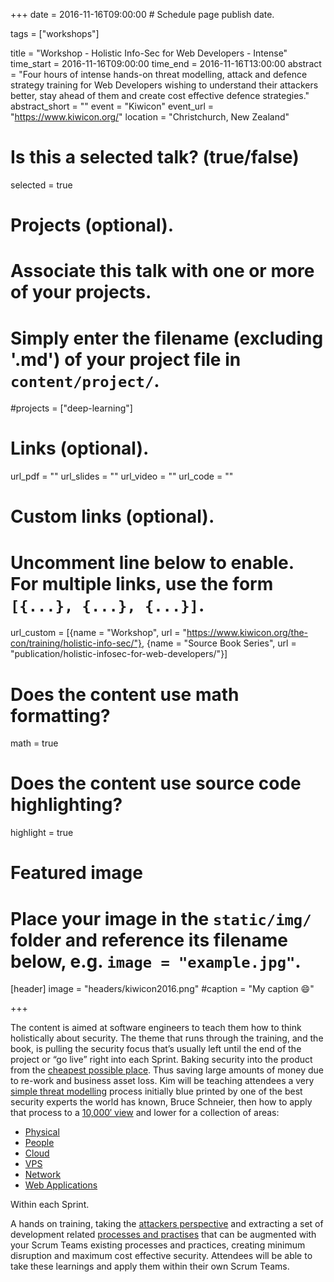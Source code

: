+++
date = 2016-11-16T09:00:00  # Schedule page publish date.

tags = ["workshops"]

title = "Workshop - Holistic Info-Sec for Web Developers - Intense"
time_start = 2016-11-16T09:00:00
time_end = 2016-11-16T13:00:00
abstract = "Four hours of intense hands-on threat modelling, attack and defence strategy training for Web Developers wishing to understand their attackers better, stay ahead of them and create cost effective defence strategies."
abstract_short = ""
event = "Kiwicon"
event_url = "https://www.kiwicon.org/"
location = "Christchurch, New Zealand"

# Is this a selected talk? (true/false)
selected = true

# Projects (optional).
#   Associate this talk with one or more of your projects.
#   Simply enter the filename (excluding '.md') of your project file in `content/project/`.
#projects = ["deep-learning"]

# Links (optional).
url_pdf = ""
url_slides = ""
url_video = ""
url_code = ""

# Custom links (optional).
#   Uncomment line below to enable. For multiple links, use the form `[{...}, {...}, {...}]`.
url_custom = [{name = "Workshop", url = "https://www.kiwicon.org/the-con/training/holistic-info-sec/"}, {name = "Source Book Series", url = "publication/holistic-infosec-for-web-developers/"}]


# Does the content use math formatting?
math = true

# Does the content use source code highlighting?
highlight = true

# Featured image
# Place your image in the `static/img/` folder and reference its filename below, e.g. `image = "example.jpg"`.
[header]
image = "headers/kiwicon2016.png"
#caption = "My caption :smile:"

+++


The content is aimed at software engineers to teach them how to think holistically about security. The theme that runs through the training, and the book, is pulling the security focus that’s usually left until the end of the project or “go live” right into each Sprint. Baking security into the product from the [cheapest possible place](https://f0.holisticinfosecforwebdevelopers.com/chap06.html#leanpub-auto-cheapest-place-to-deal-with-defects). Thus saving large amounts of money due to re-work and business asset loss. Kim will be teaching attendees a very [simple threat modelling](https://f0.holisticinfosecforwebdevelopers.com/chap03.html#starting-with-the-30000-foot-view) process initially blue printed by one of the best security experts the world has known, Bruce Schneier, then how to apply that process to a [10,000′ view](https://f0.holisticinfosecforwebdevelopers.com/chap04.html#10000-foot-view-and-lower) and lower for a collection of areas:

* [Physical](http://f0.holisticinfosecforwebdevelopers.com/chap07.html#physical)
* [People](http://f0.holisticinfosecforwebdevelopers.com/chap08.html#people)
* [Cloud](http://f1.holisticinfosecforwebdevelopers.com/chap05.html#cloud)
* [VPS](http://f1.holisticinfosecforwebdevelopers.com/chap03.html#vps)
* [Network](http://f1.holisticinfosecforwebdevelopers.com/chap04.html#network) 
* [Web Applications](http://f1.holisticinfosecforwebdevelopers.com/chap06.html#web-applications)

Within each Sprint.

A hands on training, taking the [attackers perspective](https://f0.holisticinfosecforwebdevelopers.com/chap06.html#process-and-practises-penetration-testing) and extracting a set of development related [processes and practises](https://f0.holisticinfosecforwebdevelopers.com/chap06.html#process-and-practises-agile-development-and-practices) that can be augmented with your Scrum Teams existing processes and practices, creating minimum disruption and maximum cost effective security. Attendees will be able to take these learnings and apply them within their own Scrum Teams.
